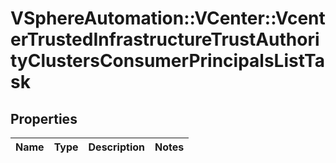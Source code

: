 # VSphereAutomation::VCenter::VcenterTrustedInfrastructureTrustAuthorityClustersConsumerPrincipalsListTask

## Properties
Name | Type | Description | Notes
------------ | ------------- | ------------- | -------------


